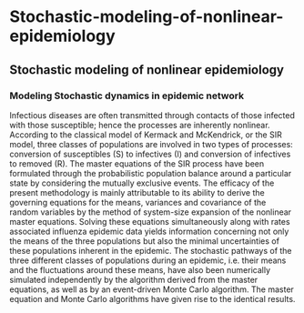 # Stochastic-modeling-of-nonlinear-epidemiology

## Stochastic modeling of nonlinear epidemiology 
### Modeling Stochastic dynamics in epidemic network

Infectious diseases are often transmitted through contacts of those infected with those susceptible; hence the processes are inherently nonlinear. According to the classical model of Kermack and McKendrick, or the SIR model, three classes of populations are involved in two types of processes: conversion of susceptibles (S) to infectives (I) and conversion of infectives to removed (R). The master equations of the SIR process have been formulated through the probabilistic population balance around a particular state by considering the mutually exclusive events. The efficacy of the present methodology is mainly attributable to its ability to derive the governing equations for the means, variances and covariance of the random variables by the method of system-size expansion of the nonlinear master equations. Solving these equations simultaneously along with rates associated influenza epidemic data yields information concerning not only the means of the three populations but also the minimal uncertainties of these populations inherent in the epidemic. The stochastic pathways of the three different classes of populations during an epidemic, i.e. their means and the fluctuations around these means, have also been numerically simulated independently by the algorithm derived from the master equations, as well as by an event-driven Monte Carlo algorithm. The master equation and Monte Carlo algorithms have given rise to the identical results.
